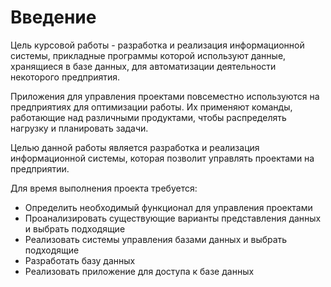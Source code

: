 # Введение

Цель курсовой работы - разработка и реализация информационной системы, прикладные программы которой используют данные, хранящиеся в базе данных, для автоматизации деятельности некоторого предприятия. 

Приложения для управления проектами повсеместно используются на предприятиях для оптимизации работы. Их применяют команды, работающие над различными продуктами, чтобы распределять нагрузку и планировать задачи.

Целью данной работы является разработка и реализация информационной системы, которая позволит управлять проектами на предприятии. 

Для время выполнения проекта требуется:
- Определить необходимый функционал для управления проектами 
- Проанализировать существующие варианты представления данных и выбрать подходящие
- Реализовать системы управления базами данных и выбрать подходящие
- Разработать базу данных
- Реализовать приложение для доступа к базе данных

